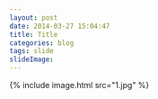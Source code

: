 ```yaml
---
layout: post
date: 2014-03-27 15:04:47
title: Title
categories: blog
tags: slide
slideImage: 
---
```


{% include image.html src="1.jpg" %}
